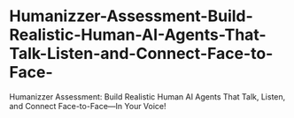 # Humanizzer-Assessment-Build-Realistic-Human-AI-Agents-That-Talk-Listen-and-Connect-Face-to-Face-
Humanizzer Assessment: Build Realistic Human AI Agents That Talk, Listen, and Connect Face-to-Face—In Your Voice!
